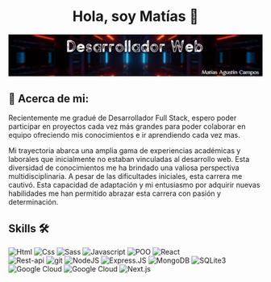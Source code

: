 <div align="center">
<h1 align="center">Hola, soy Matías 👋</h1>
</div>

![banner de presentación](./bannerGithub.png)


## 👀 Acerca de mi:

Recientemente me gradué de Desarrollador Full Stack, espero poder participar en proyectos cada vez más grandes para poder colaborar en equipo ofreciendo mis conocimientos e ir aprendiendo cada vez mas.

Mi trayectoria abarca una amplia gama de experiencias académicas y laborales que inicialmente no estaban vinculadas al desarrollo web. Esta diversidad de conocimientos me ha brindado una valiosa perspectiva multidisciplinaria. A pesar de las dificultades iniciales, esta carrera me cautivó. Esta capacidad de adaptación y mi entusiasmo por adquirir nuevas habilidades me han permitido abrazar esta carrera con pasión y determinación.


## Skills 🛠️

![Html](https://img.shields.io/badge/Html-E34F26?style=for-the-badge&logo=html5&logoColor=white)
![Css](https://img.shields.io/badge/Css-1572B6?style=for-the-badge&logo=css3&logoColor=white)
![Sass](https://img.shields.io/badge/Sass-FFC0CB?style=for-the-badge&logo=css3&logoColor=white)
![Javascript](https://img.shields.io/badge/JavaScript-F7DF1E?style=for-the-badge&logo=javascript&logoColor=black)
![POO](https://img.shields.io/badge/{POO}-E34F26?style=for-the-badge&logo=Poo&logoColor=white)
![React](https://img.shields.io/badge/React-20232A?style=for-the-badge&logo=react&logoColor=61DAFB)</br>
![Rest-api](https://img.shields.io/badge/REST%20API-00BFFF?style=for-the-badge&logo=API&logoColor=white)
![git](https://img.shields.io/badge/git-FF5733?style=for-the-badge&logo=git&logoColor=white)
![NodeJS](https://img.shields.io/badge/Node.js-43853D?style=for-the-badge&logo=node.js&logoColor=white)
![Express.JS](https://img.shields.io/badge/Express.js-404D59?style=for-the-badge)
![MongoDB](https://img.shields.io/badge/MongoDB-4EA94B?style=for-the-badge&logo=mongodb&logoColor=white)
![SQLite3](https://img.shields.io/badge/SQLite3-#003B57?style=for-the-badge&logo=SQLite&logoColor=B0C4DE)</br>
![Google Cloud](https://img.shields.io/badge/Google%20Cloud-000000?style=for-the-badge&logo=GoogleCloud&logoColor=8A2BE2)
![Google Cloud](https://img.shields.io/badge/Tailwind-#06B6D4?style=for-the-badge&logo=TailwindCSS3&logoColor=white)
![Next.js](https://img.shields.io/badge/Next.js-000000?style=for-the-badge&logo=Next.js&logoColor=white)


<!--
**2022matias/2022matias** is a ✨ _special_ ✨ repository because its `README.md` (this file) appears on your GitHub profile.

Here are some ideas to get you started:

- 🔭 I’m currently working on ...
- 🌱 I’m currently learning ...
- 👯 I’m looking to collaborate on ...
- 🤔 I’m looking for help with ...
- 💬 Ask me about ...
- 📫 How to reach me: ...
- 😄 Pronouns: ...
- ⚡ Fun fact: ...
-->

